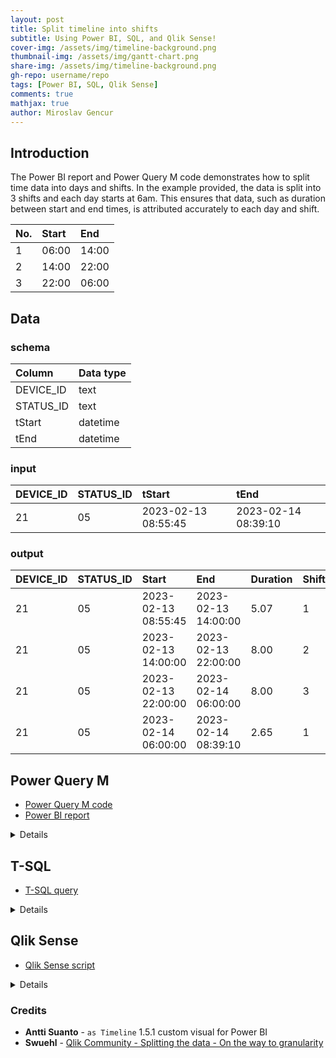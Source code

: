```yaml
---
layout: post
title: Split timeline into shifts
subtitle: Using Power BI, SQL, and Qlik Sense!
cover-img: /assets/img/timeline-background.png
thumbnail-img: /assets/img/gantt-chart.png
share-img: /assets/img/timeline-background.png
gh-repo: username/repo
tags: [Power BI, SQL, Qlik Sense]
comments: true
mathjax: true
author: Miroslav Gencur
---
```


## Introduction
The Power BI report and Power Query M code demonstrates how to split time data into days and shifts. In the example provided, the data is split into 3 shifts and each day starts at 6am. This ensures that data, such as duration between start and end times, is attributed accurately to each day and shift.

| No. | Start | End |
| :--- |:--- |:--- |
| 1 | 06:00 | 14:00 |
| 2 | 14:00 | 22:00 |
| 3 | 22:00 | 06:00 |

## Data
### schema

| Column | Data type |
| :--- |:--- |
| DEVICE_ID | text |
| STATUS_ID | text |
| tStart | datetime |
| tEnd | datetime |

### input

| DEVICE_ID | STATUS_ID | tStart | tEnd |
| :--- |:--- |:--- |:--- |
| 21 | 05 | 2023-02-13 08:55:45 | 2023-02-14 08:39:10 |

### output

| DEVICE_ID | STATUS_ID | Start | End | Duration | Shift |
| :--- |:--- |:--- |:--- |:--- |:--- |
| 21 | 05 | 2023-02-13 08:55:45 | 2023-02-13 14:00:00 | 5.07 | 1 |
| 21 | 05 | 2023-02-13 14:00:00 | 2023-02-13 22:00:00 | 8.00 | 2 |
| 21 | 05 | 2023-02-13 22:00:00 | 2023-02-14 06:00:00 | 8.00 | 3 |
| 21 | 05 | 2023-02-14 06:00:00 | 2023-02-14 08:39:10 | 2.65 | 1 |
    
## Power Query M
- [Power Query M code](https://github.com/g-miroslav/Split_Timeline/blob/c6f41718cb164b311566110e07c54eb786b3dcce/Power_Query_M_Code.txt)
- [Power BI report](https://github.com/g-miroslav/Split_Timeline/blob/c6f41718cb164b311566110e07c54eb786b3dcce/Split_Timeline.pbix)

<details>

#### 1. Load Data
This step references previous power query section where the data is loaded from a csv.
```fsharp
let
    Source = #"Device Status (Raw Data)",
```
#### 2. Add Total Shift Start
Identify the start of the first shift associated with each event.
```fsharp
#"Added TotalShiftStart" = Table.AddColumn(Source, "TotalShiftStart", each 
    let result =
        if varStartTime >= #time(6, 0, 0) and varStartTime <#time(14, 0, 0) then #duration(0, 6, 0, 0)
        else if varStartTime >= #time(14, 0, 0) and varStartTime < #time(22, 0, 0) then #duration(0, 14, 0, 0)
        else if varStartTime >= #time(22, 0, 0) then #duration (0, 22, 0, 0)
        else if varStartTime < #time(6, 0, 0) then #duration(0, 22, 0, 0) - #duration(1, 0, 0, 0)
        else "error",

        varStartTime = DateTime.Time([tStart])

        in DateTime.From(Date.From([tStart])) + result, type datetime
    ),
```
#### 3. Add Total Shift End
Identify the end of the last shift associated with each event.
```fsharp
#"Added TotalShiftEnd" = Table.AddColumn(#"Added TotalShiftStart", "TotalShiftEnd", each 
    let result =
        if varEndTime >= #time(6, 0, 0) and varEndTime < #time(14, 0, 0) then #duration(0, 14, 0, 0)
        else if varEndTime >= #time(14, 0, 0) and varEndTime < #time(22, 0, 0) then #duration(0, 22, 0, 0)
        else if varEndTime >= #time(22, 0, 0) then #duration(1, 6, 0, 0)
        else if varEndTime < #time(6, 0, 0) then #duration(0, 6, 0, 0)
        else "error",

        varEndTime = DateTime.Time([tEnd])

        in DateTime.From(Date.From([tEnd])) + result, type datetime
    ),
```
#### 4. Split Data into 3 shifts
This step creates a list for each row.
```fsharp
#"Added ShiftStart" = Table.AddColumn(#"Added TotalShiftEnd", "ShiftStart", each 
        List.DateTimes(
            [TotalShiftStart],
            Duration.TotalHours([TotalShiftEnd]-[TotalShiftStart])/8,
            #duration(0, 8, 0, 0)
        )
    ),
```
#### 5. Expand the lists
Expand the lists into rows & change the data type to `datetime`.
```fsharp
#"Expanded ShiftStart" = Table.ExpandListColumn(#"Added ShiftStart", "ShiftStart"),
#"Changed ShiftStart Type" = Table.TransformColumnTypes(#"Expanded ShiftStart",{{"ShiftStart", type datetime}}),
```
#### 6. Add Shift End
Calculate the end of each shift.
```fsharp
#"Added ShiftEnd" = Table.AddColumn(#"Changed ShiftStart Type", "ShiftEnd", each
        [ShiftStart] + #duration(0, 8, 0, 0), type datetime
    ),
```
#### 7. Add Start and End
Determine the start and end of each event within a shift.
```fsharp
#"Added Start" = Table.AddColumn(#"Added ShiftEnd", "Start", each List.Max({[tStart], [ShiftStart]}), type datetime),
#"Added End" = Table.AddColumn(#"Added Start", "End", each List.Min({[tEnd], [ShiftEnd]}), type datetime),
```
#### 8. Calculate Duration
Duration is the difference between `Start` and `End` in hours.
```fsharp
#"Added Duration" = Table.AddColumn(#"Added End", "Duration", each Duration.TotalHours([End] - [Start]), type number),
```
#### 9. Add Date
Since each starts at 6am, a date column is created from the ShiftStart column. This can be linked to a Calendar table.
```fsharp
#"Inserted Date" = Table.AddColumn(#"Added Duration", "Date", each DateTime.Date([ShiftStart]), type date),
```
#### 10. Add Shift Number
Determine the shift number based on start time of shifts.
```fsharp
#"Added ShiftNumber" = Table.AddColumn(#"Inserted Date", "ShiftNumber", each 
    let result =
        if varShiftStart = #time(6, 0, 0) then 1
        else if varShiftStart = #time(14, 0, 0) then 2
        else if varShiftStart = #time(22, 0, 0) then 3
        else "error",

        varShiftStart = DateTime.Time([ShiftStart])

        in result, Int64.Type
    )
```
#### 11. End of M code
Output the result in the last step.
```fsharp
in
    #"Added ShiftNumber"
```
</details>

## T-SQL
- [T-SQL query](https://github.com/g-miroslav/Split_Timeline/blob/c6f41718cb164b311566110e07c54eb786b3dcce/Split_Timeline.sql)

<details>

#### 1. ShiftBoundaries_CTE
Identify the boudaries of shifts for each event. The `ROW_NUMBER` function creates a unique ID for each row that is used in the following CTE.
```sql
WITH ShiftBoundaries_CTE as (
SELECT
    ROW_NUMBER() OVER (ORDER BY DEVICE_ID, tStart) as ID 
    , DEVICE_ID
    , STATUS_ID
    , tStart
    , tEnd
    , CASE
        WHEN CAST(tStart as time) >= '06:00' AND CAST(tStart as time) < '14:00' THEN DATEADD(hour, 6, CAST(CAST(tStart as date) as datetime))
        WHEN CAST(tStart as time) >= '14:00' AND CAST(tStart as time) < '22:00' THEN DATEADD(hour, 14, CAST(CAST(tStart as date) as datetime))
        WHEN CAST(tStart as time) >= '22:00' THEN DATEADD(hour, 22, CAST(CAST(tStart as date) as datetime))
        WHEN CAST(tStart as time) < '06:00' THEN DATEADD(hour, 22, CAST(CAST(tStart - 1 as date) as datetime))
    END as TotalShiftStart
    , CASE
        WHEN CAST(tEnd as time) >= '06:00' AND CAST(tEnd as time) < '14:00' THEN DATEADD(hour, 14, CAST(CAST(tEnd as date) as datetime))
        WHEN CAST(tEnd as time) >= '14:00' AND CAST(tEnd as time) < '22:00' THEN DATEADD(hour, 22, CAST(CAST(tEnd as date) as datetime))
        WHEN CAST(tEnd as time) >= '22:00' THEN DATEADD(hour, 6, CAST(CAST(tEnd + 1 as date) as datetime))
        WHEN CAST(tEnd as time) < '06:00' THEN DATEADD(hour, 6, CAST(CAST(tEnd as date) as datetime))
    END as TotalShiftEnd
FROM 
    Timeline
)
```
#### 2. Recursive_CTE
Split each event into individual shifts using a recursive CTE.
```sql
, Recursive_CTE as (
SELECT
    *
    , TotalShiftStart as ShiftStart
FROM 
    ShiftBoundaries_CTE
UNION ALL
SELECT
    t.ID
    , t.DEVICE_ID
    , t.STATUS_ID
    , t.tStart
    , t.tEnd
    , t.TotalShiftStart
    , t.TotalShiftEnd
    , DATEADD(hour, 8, Recursive_CTE.ShiftStart) as ShiftStart
FROM 
    ShiftBoundaries_CTE as t INNER JOIN Recursive_CTE
        ON t.ID = Recursive_CTE.ID
WHERE
    DATEADD(hour, 8, Recursive_CTE.ShiftStart) < t.TotalShiftEnd
)
```
#### 3. EventStartEnd_CTE
Determine the Start and End datetimes for each event within a shift.
```sql
, EventStartEnd_CTE as (
SELECT 
    *
    , CASE WHEN tStart > ShiftStart THEN tStart ELSE ShiftStart END as [Start]
    , CASE WHEN tEnd < DATEADD(hour, 8, ShiftStart) THEN tEnd ELSE DATEADD(hour, 8, ShiftStart) END as [End]
FROM
    Recursive_CTE
)
```
#### 4. Final output table
Create duration (hours), date, and shift number for each event.
```sql
SELECT
    DEVICE_ID
    , STATUS_ID
    , tStart
    , tEnd
    , TotalShiftStart
    , TotalShiftEnd
    , ShiftStart
    , DATEADD(hour, 8, ShiftStart) as ShiftEnd
    , [Start]
    , [End]
    , DATEDIFF(second, [Start], [End])/60.0/60.0 as Duration
    , CAST(ShiftStart as date) as [Date]
    , CASE
        WHEN CAST(ShiftStart as time) = '06:00' THEN 1
        WHEN CAST(ShiftStart as time) = '14:00' THEN 2
        WHEN CAST(ShiftStart as time) = '22:00' THEN 3
    END as [Shift]
FROM
    EventStartEnd_CTE;
```
</details>

## Qlik Sense
- [Qlik Sense script](https://github.com/g-miroslav/Split_Timeline/blob/c6f41718cb164b311566110e07c54eb786b3dcce/Qlik_Sense_script.txt)

<details>

Qlik Sense script was adapted from an answer by **Swuehl** in the Qlik Community forum - [Splitting the data - On the way to granularity](https://community.qlik.com/t5/QlikView-App-Dev/Splitting-the-data-On-the-way-to-granularity/td-p/468139)
	
#### 1. Load Data
Load data from the csv or another data source.
```sql
Input:
LOAD
    DEVICE_ID,
    STATUS_ID,
    tStart,
    tEnd
 FROM [lib://C/Sample Data.csv]
(txt, codepage is 28591, embedded labels, delimiter is ',', msq);
```
#### 2. Identify Shift boundaries
Identify the boudaries of shifts for each event.
```sql
ShiftBoundaries:
LOAD
    *,
    Timestamp(Floor(tStart, MakeTime(8), MakeTime(6))) as TotalShiftStart,
    Timestamp(Floor(tEnd, MakeTime(8), MakeTime(6)) + MakeTime(8)) as TotalShiftEnd
Resident Input;
```
#### 3. Split into 3 shifts
`WHILE` statement is used to split events into 3 shifts.
```sql
LOAD
    *,
    Timestamp(TotalShiftStart + (IterNo() - 1) * MakeTime(8)) as ShiftStart,
    Timestamp(TotalShiftStart + IterNo() * MakeTime(8)) as ShiftEnd
Resident ShiftBoundaries
WHILE TotalShiftStart + IterNo() * MakeTime(8) <= TotalShiftEnd;
```
#### 4. Start and End
Determine the Start and End datetimes for each event within a shift.
```sql
LOAD
    *,
    If(tStart > ShiftStart, tStart, ShiftStart) as Start,
    If(tEnd < ShiftEnd, tEnd, ShiftEnd) as End;
```
#### 5. Duration, Shift, Date
Create duration (hours), date, and shift number for each event.
```sql
LOAD
    *,
    Interval(End - Start) * 24 as Duration,
    Pick(Match(Time(Frac(ShiftStart)), MakeTime(6), MakeTime(14), MakeTime(22)), 1, 2, 3) as Shift,
    Date(Floor(ShiftStart)) as Date;
```
#### 6. Remove redundant tables
All redundant tables must be dropped; otherwise, Qlik leaves them in the data model.
```sql
DROP TABLE Input;
DROP TABLE ShiftBoundaries;
```
</details>

### Credits
- **Antti Suanto** - `as Timeline` 1.5.1 custom visual for Power BI
- **Swuehl** - [Qlik Community - Splitting the data - On the way to granularity](https://community.qlik.com/t5/QlikView-App-Dev/Splitting-the-data-On-the-way-to-granularity/td-p/468139)
